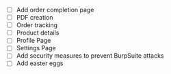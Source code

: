-[ ] Add order completion page
-[ ] PDF creation
-[ ] Order tracking
-[ ] Product details
-[ ] Profile Page
-[ ] Settings Page
-[ ] Add security measures to prevent BurpSuite attacks
-[ ] Add easter eggs

